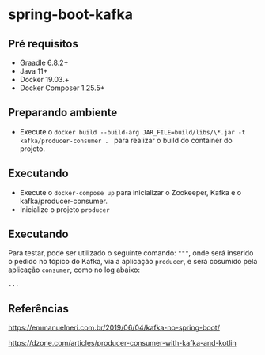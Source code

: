 # spring-boot-kafka

## Pré requisitos

- Graadle 6.8.2+
- Java 11+
- Docker 19.03.+
- Docker Composer 1.25.5+

## Preparando ambiente
- Execute o `docker build --build-arg JAR_FILE=build/libs/\*.jar -t kafka/producer-consumer .
  ` para realizar o build do container do projeto.

## Executando

- Execute o `docker-compose up` para inicializar o Zookeeper, Kafka e o kafka/producer-consumer.
- Inicialize o projeto `producer`

## Executando

Para testar, pode ser utilizado o seguinte comando: `"""`, onde será inserido o pedido no tópico do Kafka, via a aplicação `producer`, e será cosumido pela aplicação `consumer`, como no log abaixo:
````
...
````

## Referências

https://emmanuelneri.com.br/2019/06/04/kafka-no-spring-boot/

https://dzone.com/articles/producer-consumer-with-kafka-and-kotlin